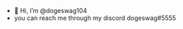 - 👋 Hi, I’m @dogeswag104
- you can reach me through my discord dogeswag#5555






























